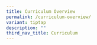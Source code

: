 ```yaml
---
title: Curriculum Overview
permalink: /curriculum-overview/
variant: tiptap
description: ""
third_nav_title: Curriculum
---
```

